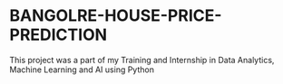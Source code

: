 # BANGOLRE-HOUSE-PRICE-PREDICTION 
 This project was a part of my Training and Internship in Data Analytics, Machine Learning and AI using Python
